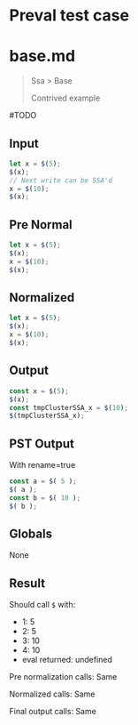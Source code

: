 # Preval test case

# base.md

> Ssa > Base
>
> Contrived example

#TODO

## Input

`````js filename=intro
let x = $(5);
$(x);
// Next write can be SSA'd
x = $(10);
$(x);
`````

## Pre Normal


`````js filename=intro
let x = $(5);
$(x);
x = $(10);
$(x);
`````

## Normalized


`````js filename=intro
let x = $(5);
$(x);
x = $(10);
$(x);
`````

## Output


`````js filename=intro
const x = $(5);
$(x);
const tmpClusterSSA_x = $(10);
$(tmpClusterSSA_x);
`````

## PST Output

With rename=true

`````js filename=intro
const a = $( 5 );
$( a );
const b = $( 10 );
$( b );
`````

## Globals

None

## Result

Should call `$` with:
 - 1: 5
 - 2: 5
 - 3: 10
 - 4: 10
 - eval returned: undefined

Pre normalization calls: Same

Normalized calls: Same

Final output calls: Same
